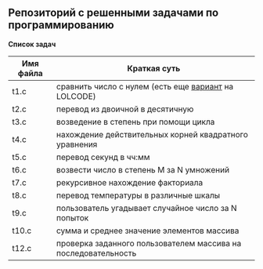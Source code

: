 ## Репозиторий с решенными задачами по программированию

**Список задач**

Имя файла | Краткая суть
--- | --- 
t1.c | сравнить число с нулем  (есть еще [вариант](https://github.com/aulandsdalen/lolcat) на LOLCODE)
t2.c | перевод из двоичной в десятичную
t3.c | возведение в степень при помощи цикла
t4.c | нахождение действительных корней квадратного уравнения
t5.c | перевод секунд в чч:мм
t6.c | возвести число в степень M за N умножений
t7.c | рекурсивное нахождение факториала
t8.c | перевод температуры в различные шкалы
t9.c | пользователь угадывает случайное число за N попыток
t10.c | сумма и среднее значение элементов массива
t12.c | проверка заданного пользователем массива на последовательность